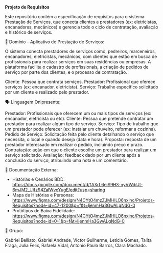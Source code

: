**Projeto de Requisitos**

Este repositório contém a especificação de requisitos para o sistema Prestação de Serviços, que conecta clientes a prestadores (ex: eletricistas, encanadores, mecânicos) e gerencia todo o ciclo de contratação, avaliação e histórico de serviços.

📖 Domínio - Aplicativo de Prestação de Serviços:

O sistema conecta prestadores de serviços como, pedreiros, marceneiros, encanadores, eletricistas, mecânicos, com clientes que estão em busca de profissionais para realizar serviços em suas residências ou empresas. A plataforma facilita o cadastro de profissionais, a criação de pedidos de serviço por parte dos clientes, e o processo de contratação.

Cliente: Pessoa que contrata serviços.
Prestador: Profissional que oferece serviços (ex: encanador, eletricista).
Serviço: Trabalho específico solicitado por um cliente e realizado pelo prestador.

🗣️ Linguagem Onipresente:

Prestador: Profissionais que oferecem um ou mais tipos de serviços (ex: encanador, eletricista ou etc).
Cliente: Pessoa que pretende contratar um prestador para realizar algum tipo de serviço.
Serviço: Tipo de trabalho que um prestador pode oferecer (ex: instalar um chuveiro, reformar a cozinha).
Pedido de Serviço: Solicitação feita pelo cliente detalhando o serviço que necessita, o local e quando deseja (data e hora).
Proposta: resposta de um prestador interessado em realizar o pedido, incluindo preço e prazo.
Contratação: ação em que o cliente escolhe um prestador para realizar um serviço solicitado.
Avaliação: feedback dado por um cliente após a conclusão do serviço, atribuindo uma nota e um comentário.

🚀 Documentação Externa:

- Histórias e Cenários BDD: https://docs.google.com/document/d/1AXrL6elS9H3-nyVWdiUt-6mJM2_Uifz94ZalWvoYugE/edit?usp=sharing
- Mapa de Histórias e Personas: https://www.figma.com/design/N4CYtO4mzZJMHILO6nxinc/Projetos-Requisitos?node-id=47-1200&p=f&t=ljenmHa3GwALgNdG-0
- Protótipos de Baixa Fidelidade: https://www.figma.com/design/N4CYtO4mzZJMHILO6nxinc/Projetos-Requisitos?node-id=0-1&p=f&t=ljenmHa3GwALgNdG-0

👥 Grupo:

Gabriel Belliato, Gabriel Andrade, Victor Guilherme, Leticia Gomes, Talita Fraga, Julia Felix, Rafaela Vidal, Antonio Paulo Barros, Clara Machado.
